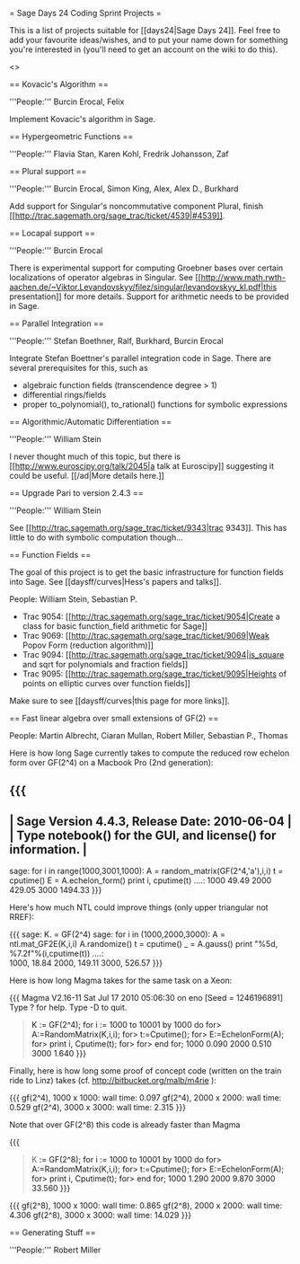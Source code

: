 = Sage Days 24 Coding Sprint Projects =

This is a list of projects suitable for [[days24|Sage Days 24]]. Feel free to add your favourite ideas/wishes, and to put your name down for something you're interested in (you'll need to get an account on the wiki to do this).

<<TableOfContents>>

== Kovacic's Algorithm ==

'''People:''' Burcin Erocal, Felix

Implement Kovacic's algorithm in Sage.

== Hypergeometric Functions ==

'''People:''' Flavia Stan, Karen Kohl, Fredrik Johansson, Zaf

== Plural support ==

'''People:''' Burcin Erocal, Simon King, Alex, Alex D., Burkhard

Add support for Singular's noncommutative component Plural, finish [[http://trac.sagemath.org/sage_trac/ticket/4539|#4539]].

== Locapal support ==

'''People:''' Burcin Erocal

There is experimental support for computing Groebner bases over certain localizations of operator algebras in Singular. See [[http://www.math.rwth-aachen.de/~Viktor.Levandovskyy/filez/singular/levandovskyy_kl.pdf|this presentation]] for more details. Support for arithmetic needs to be provided in Sage.

== Parallel Integration ==

'''People:''' Stefan Boethner, Ralf, Burkhard, Burcin Erocal

Integrate Stefan Boettner's parallel integration code in Sage. There are several prerequisites for this, such as
 * algebraic function fields (transcendence degree > 1)
 * differential rings/fields
 * proper to_polynomial(), to_rational() functions for symbolic expressions

== Algorithmic/Automatic Differentiation ==

'''People:''' William Stein

I never thought much of this topic, but there is [[http://www.euroscipy.org/talk/2045|a talk at Euroscipy]] suggesting it could be useful.    [[/ad|More details here.]]

== Upgrade Pari to version 2.4.3 ==

'''People:''' William Stein

See [[http://trac.sagemath.org/sage_trac/ticket/9343|trac 9343]].  This has little to do with symbolic computation though...

== Function Fields ==

The goal of this project is to get the basic infrastructure for function fields into Sage.   See [[daysff/curves|Hess's papers and talks]].

People: William Stein, Sebastian P.

 * Trac 9054: [[http://trac.sagemath.org/sage_trac/ticket/9054|Create a class for basic function_field arithmetic for Sage]]
 * Trac 9069: [[http://trac.sagemath.org/sage_trac/ticket/9069|Weak Popov Form (reduction algorithm)]]
 * Trac 9094: [[http://trac.sagemath.org/sage_trac/ticket/9094|is_square and sqrt for polynomials and fraction fields]]
 * Trac 9095: [[http://trac.sagemath.org/sage_trac/ticket/9095|Heights of points on elliptic curves over function fields]]
 
Make sure to see [[daysff/curves|this page for more links]].

== Fast linear algebra over small extensions of GF(2) ==

People: Martin Albrecht, Ciaran Mullan, Robert Miller, Sebastian P., Thomas

Here is how long Sage currently takes to compute the reduced row echelon form over GF(2^4) on a Macbook Pro (2nd generation):

{{{
----------------------------------------------------------------------
| Sage Version 4.4.3, Release Date: 2010-06-04                       |
| Type notebook() for the GUI, and license() for information.        |
----------------------------------------------------------------------
sage: for i in range(1000,3001,1000):
    A = random_matrix(GF(2^4,'a'),i,i)
    t = cputime()
    E = A.echelon_form()
    print i, cputime(t)
....:
1000 49.49
2000 429.05
3000 1494.33
}}}

Here's how much NTL could improve things (only upper triangular not RREF):

{{{
sage: K.<a> = GF(2^4)
sage: for i in (1000,2000,3000):
    A = ntl.mat_GF2E(K,i,i)
    A.randomize()
    t = cputime()
    _ = A.gauss()
    print "%5d, %7.2f"%(i,cputime(t))
....:     
 1000,   18.84
 2000,  149.11
 3000,  526.57
}}}

Here is how long Magma takes for the same task on a Xeon:

{{{
Magma V2.16-11    Sat Jul 17 2010 05:06:30 on eno      [Seed = 1246196891]
Type ? for help.  Type <Ctrl>-D to quit.
> K<a> := GF(2^4);
> for i := 1000 to 10001 by 1000 do
for> A:=RandomMatrix(K,i,i);
for> t:=Cputime();
for> E:=EchelonForm(A);
for> print i, Cputime(t);
for>
for> end for;
1000 0.090
2000 0.510
3000 1.640
}}}

Finally, here is how long some proof of concept code (written on the train ride to Linz) takes (cf. http://bitbucket.org/malb/m4rie ):

{{{
gf(2^4), 1000 x 1000: wall time: 0.097
gf(2^4), 2000 x 2000: wall time: 0.529
gf(2^4), 3000 x 3000: wall time: 2.315
}}}

Note that over GF(2^8) this code is already faster than Magma

{{{
> K<a> := GF(2^8);
> for i := 1000 to 10001 by 1000 do
for> A:=RandomMatrix(K,i,i);
for> t:=Cputime();
for> E:=EchelonForm(A);
for> print i, Cputime(t);
for> end for;
1000 1.290
2000 9.870
3000 33.560
}}}

{{{
gf(2^8), 1000 x 1000: wall time: 0.865
gf(2^8), 2000 x 2000: wall time: 4.306
gf(2^8), 3000 x 3000: wall time: 14.029
}}}

== Generating Stuff ==

'''People:''' Robert Miller
